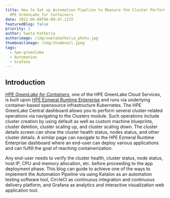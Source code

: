 ```yaml
---
title: How to Set up Automation Pipeline to Measure the Cluster Performance on
  HPE GreenLake for Containers
date: 2022-06-08T06:09:47.137Z
featuredBlog: false
priority: 1
author: Sweta Katkoria
authorimage: /img/swetakatkoria_photo.jpg
thumbnailimage: /img/thumbnail.jpeg
tags:
  - hpe-greenlake
  - Automation
  - Grafana
---
```

## Introduction

*[HPE GreenLake for Containers](https://www.hpe.com/us/en/greenlake/containers.html)*, one of the HPE GreenLake Cloud Services, is built upon [HPE Ezmeral Runtime Enterprise](https://www.hpe.com/us/en/software/ezmeral-runtime.html) and runs via underlying container-based opensource infrastructure Kubernetes. The HPE GreenLake Central dashboard allows you to perform several cluster-related operations via navigating to the Clusters module. Such operations include cluster creation by using default as well as custom machine blueprints, cluster deletion, cluster scaling up, and cluster scaling down. The cluster details screen can show the cluster health status, nodes status, and other cluster details. A similar page can navigate to the HPE Ezmeral Runtime Enterprise dashboard where an end-user can deploy various applications and can fulfill the goal of reaching containerization.

Any end-user needs to verify the cluster health, cluster status, node status, host IP, CPU and memory allocation, etc. before proceeding to the app deployment phase. This blog can guide to achieve one of the ways to implement the Automation Pipeline via using Katalon as an automation testing software tool, CircleCI as continuous integration and continuous delivery platform, and Grafana as analytics and interactive visualization web application tool.